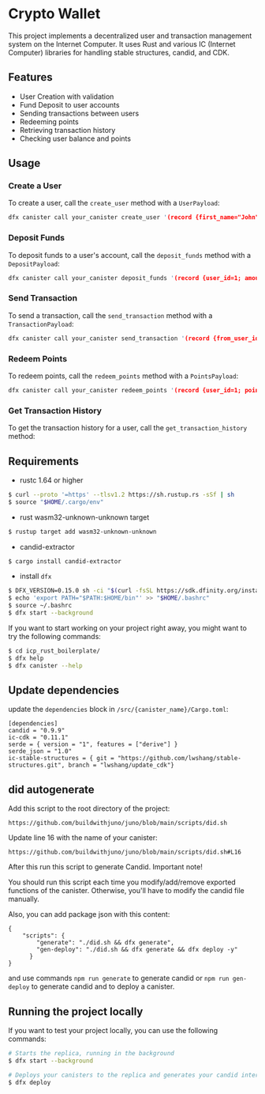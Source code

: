 
# Crypto Wallet

This project implements a decentralized user and transaction management system on the Internet Computer. It uses Rust and various IC (Internet Computer) libraries for handling stable structures, candid, and CDK.

## Features

- User Creation with validation
- Fund Deposit to user accounts
- Sending transactions between users
- Redeeming points
- Retrieving transaction history
- Checking user balance and points

## Usage

### Create a User

To create a user, call the `create_user` method with a `UserPayload`:

```rust
dfx canister call your_canister create_user '(record {first_name="John"; last_name="Doe"; email="john.doe@example.com"; phone_number="+1234567890"})'
```

### Deposit Funds

To deposit funds to a user's account, call the `deposit_funds` method with a `DepositPayload`:

```rust
dfx canister call your_canister deposit_funds '(record {user_id=1; amount=1000})'
```

### Send Transaction

To send a transaction, call the `send_transaction` method with a `TransactionPayload`:

```rust
dfx canister call your_canister send_transaction '(record {from_user_id=1; to_user_id=2; amount=500})'
```

### Redeem Points

To redeem points, call the `redeem_points` method with a `PointsPayload`:

```rust
dfx canister call your_canister redeem_points '(record {user_id=1; points=50})'
```

### Get Transaction History

To get the transaction history for a user, call the `get_transaction_history` method:


## Requirements
* rustc 1.64 or higher
```bash
$ curl --proto '=https' --tlsv1.2 https://sh.rustup.rs -sSf | sh
$ source "$HOME/.cargo/env"
```
* rust wasm32-unknown-unknown target
```bash
$ rustup target add wasm32-unknown-unknown
```
* candid-extractor
```bash
$ cargo install candid-extractor
```
* install `dfx`
```bash
$ DFX_VERSION=0.15.0 sh -ci "$(curl -fsSL https://sdk.dfinity.org/install.sh)"
$ echo 'export PATH="$PATH:$HOME/bin"' >> "$HOME/.bashrc"
$ source ~/.bashrc
$ dfx start --background
```

If you want to start working on your project right away, you might want to try the following commands:

```bash
$ cd icp_rust_boilerplate/
$ dfx help
$ dfx canister --help
```

## Update dependencies

update the `dependencies` block in `/src/{canister_name}/Cargo.toml`:
```
[dependencies]
candid = "0.9.9"
ic-cdk = "0.11.1"
serde = { version = "1", features = ["derive"] }
serde_json = "1.0"
ic-stable-structures = { git = "https://github.com/lwshang/stable-structures.git", branch = "lwshang/update_cdk"}
```

## did autogenerate

Add this script to the root directory of the project:
```
https://github.com/buildwithjuno/juno/blob/main/scripts/did.sh
```

Update line 16 with the name of your canister:
```
https://github.com/buildwithjuno/juno/blob/main/scripts/did.sh#L16
```

After this run this script to generate Candid.
Important note!

You should run this script each time you modify/add/remove exported functions of the canister.
Otherwise, you'll have to modify the candid file manually.

Also, you can add package json with this content:
```
{
    "scripts": {
        "generate": "./did.sh && dfx generate",
        "gen-deploy": "./did.sh && dfx generate && dfx deploy -y"
      }
}
```

and use commands `npm run generate` to generate candid or `npm run gen-deploy` to generate candid and to deploy a canister.

## Running the project locally

If you want to test your project locally, you can use the following commands:

```bash
# Starts the replica, running in the background
$ dfx start --background

# Deploys your canisters to the replica and generates your candid interface
$ dfx deploy
```